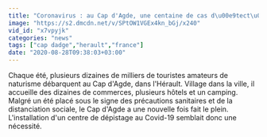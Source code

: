 ```yaml
---
title: "Coronavirus : au Cap d'Agde, une centaine de cas d\u00e9tect\u00e9s chez les naturistes"
image: "https://s2.dmcdn.net/v/SPtOW1VGEx4kn_bGj/x240"
vid_id: "x7vpyjk"
categories: "news"
tags: ["cap dadge","herault","france"]
date: "2020-08-28T09:38:03+03:00"
---
```

Chaque été, plusieurs dizaines de milliers de touristes amateurs de naturisme débarquent au Cap d'Agde, dans l'Hérault. Village dans la ville, il accueille des dizaines de commerces, plusieurs hôtels et un camping. Malgré un été placé sous le signe des précautions sanitaires et de la distanciation sociale, le Cap d'Agde a une nouvelle fois fait le plein. L'installation d'un centre de dépistage au Covid-19 semblait donc une nécessité.  <br>
